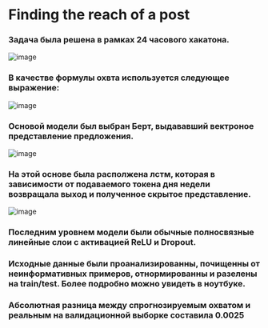 # Finding the reach of a post

### Задача была решена в рамках 24 часового хакатона.
![image](https://drive.google.com/file/d/1i5LzBHoOvaFzxVtaQMsuHw2K3XMk2NUr/view)

### В качестве формулы охвта используется следующее выражение:
![image](https://drive.google.com/file/d/19p91hvYCVZnrk0fXgW8gMEiwaOdgMrB1/view)

### Основой модели был выбран Берт, выдававший вектроное представление предложения.
![image](https://drive.google.com/file/d/1XsX4_Ak3HT_D60dTpP3j0SgmFSGTyUhq/view)
### На этой основе была располжена лстм, которая в зависимости от подаваемого токена дня недели возвращала выход и полученное скрытое представление.
![image](https://drive.google.com/file/d/1aEtqUBHLLSeRn4-UanGRugTUocrCmZhM/view)
### Последним уровнем модели были обычные полносвязные линейные слои с активацией ReLU и Dropout.

### Исходные данные были проанализированны, почищенны от неинформативных примеров, отнормированны и разелены на train/test. Более подробно можно увидеть в ноутбуке.

### Абсолютная разница между спрогнозируемым охватом и реальным на валидационной выборке составила 0.0025
